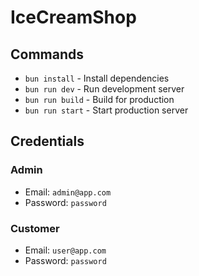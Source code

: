 # IceCreamShop

## Commands

- `bun install` - Install dependencies
- `bun run dev` - Run development server
- `bun run build` - Build for production
- `bun run start` -  Start production server

## Credentials

### Admin

- Email: `admin@app.com`
- Password: `password`

### Customer

- Email: `user@app.com`
- Password: `password`

